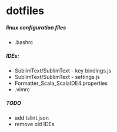dotfiles
========

##### linux configuration files #####
* .bashrc

##### IDEs: #####
* SublimText/SublimText - key bindings.js
* SublimText/SublimText - settings.js
* Formatter_Scala_ScalaIDE4.properties
* .vimrc

##### TODO #####
* add tslint.json
* remove old IDEs
